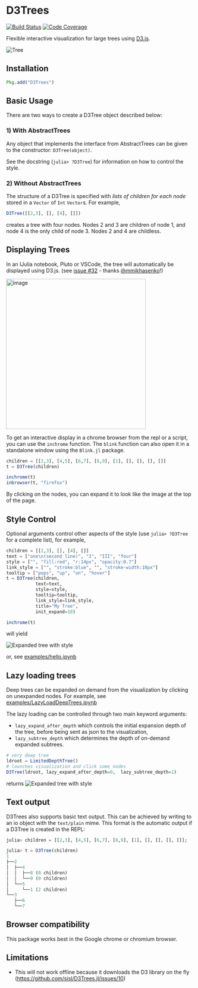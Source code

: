 # D3Trees

[![Build Status](https://github.com/sisl/D3Trees.jl/actions/workflows/CI.yml/badge.svg)](https://github.com/sisl/D3Trees.jl/actions/workflows/CI.yml)
[![Code Coverage](https://codecov.io/gh/sisl/D3Trees.jl/branch/master/graph/badge.svg)](https://codecov.io/gh/sisl/D3Trees.jl)

Flexible interactive visualization for large trees using [D3.js](d3js.org).

![Tree](img/tree.png)

## Installation

```julia
Pkg.add("D3Trees")
```

## Basic Usage

There are two ways to create a D3Tree object described below:

### 1) With AbstractTrees

Any object that implements the interface from AbstractTrees can be given to the constructor: `D3Tree(object)`.

See the docstring (`julia> ?D3Tree`) for information on how to control the style.

### 2) Without AbstractTrees

The structure of a D3Tree is specified with *lists of children for each node* stored in a `Vector` of `Int` `Vector`s. For example,

```julia
D3Tree([[2,3], [], [4], []])
```

creates a tree with four nodes. Nodes 2 and 3 are children of node 1, and node 4 is the only child of node 3. Nodes 2 and 4 are childless.

## Displaying Trees

In an IJulia notebook, Pluto or VSCode, the tree will automatically be displayed using D3.js. (see [issue #32](https://github.com/sisl/D3Trees.jl/issues/32) - thanks [@mmikhasenko](https://github.com/mmikhasenko)!)

<img width="375" height="404" alt="image" src="https://github.com/user-attachments/assets/ea84e2a8-a558-4699-93f0-ac4ea80fb374" />


To get an interactive display in a chrome browser from the repl or a script, you can use the `inchrome` function. The `blink` function can also open it in a standalone window using the `Blink.jl` package.

```julia
children = [[2,3], [4,5], [6,7], [8,9], [1], [], [], [], []]
t = D3Tree(children)

inchrome(t)
inbrowser(t, "firefox")
```

By clicking on the nodes, you can expand it to look like the image at the top of the page.

## Style Control

Optional arguments control other aspects of the style (use `julia> ?D3Tree` for a complete list), for example,

```julia
children = [[2,3], [], [4], []]
text = ["one\n(second line)", "2", "III", "four"]
style = ["", "fill:red", "r:14px", "opacity:0.7"]
link_style = ["", "stroke:blue", "", "stroke-width:10px"]
tooltip = ["pops", "up", "on", "hover"]
t = D3Tree(children,
           text=text,
           style=style,
           tooltip=tooltip,
           link_style=link_style,
           title="My Tree",
           init_expand=10)

inchrome(t)
```

will yield

![Expanded tree with style](img/styled_tree.png)

or, see [examples/hello.ipynb](https://nbviewer.jupyter.org/github/sisl/D3Trees.jl/blob/master/examples/hello.ipynb)

## Lazy loading trees

Deep trees can be expanded on demand from the visualization by clicking on unexpanded nodes. For example, see [examples/LazyLoadDeepTrees.ipynb](https://nbviewer.jupyter.org/github/sisl/D3Trees.jl/blob/master/examples/LazyLoadDeepTrees.ipynb)

The lazy loading can be controlled through two main keyword arguments:

- `lazy_expand_after_depth` which controls the initial expansion depth of the tree, before being sent as json to the visualization, 
- `lazy_subtree_depth` which determines the depth of on-demand expanded subtrees.

```julia
# very deep tree
ldroot = LimitedDepthTree()
# launches visualization and click some nodes
D3Tree(ldroot, lazy_expand_after_depth=0,  lazy_subtree_depth=1)
```

returns
![Expanded tree with style](img/deep_tree.png)

## Text output

D3Trees also supports basic text output. This can be achieved by writing to an io object with the `text/plain` mime. This format is the automatic output if a D3Tree is created in the REPL:

```julia
julia> children = [[2,3], [4,5], [6,7], [8,9], [1], [], [], [], []];

julia> t = D3Tree(children)
1
├──2
│  ├──4
│  │  ├──8 (0 children)
│  │  └──9 (0 children)
│  └──5
│     └──1 (2 children)
└──3
   ├──6
   └──7
```

## Browser compatibility

This package works best in the Google chrome or chromium browser.

## Limitations

- This will not work offline because it downloads the D3 library on the fly (<https://github.com/sisl/D3Trees.jl/issues/10>)
